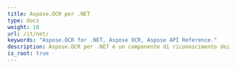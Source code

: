 ```yaml
---
title: Aspose.OCR per .NET
type: docs
weight: 10
url: /it/net/
keywords: "Aspose.OCR for .NET, Aspose OCR, Aspose API Reference."
description: Aspose.OCR per .NET è un componente di riconoscimento dei caratteri che consente agli sviluppatori di aggiungere funzionalità OCR alle loro applicazioni .NET utilizzando un semplice insieme di classi.
is_root: true
---
```

